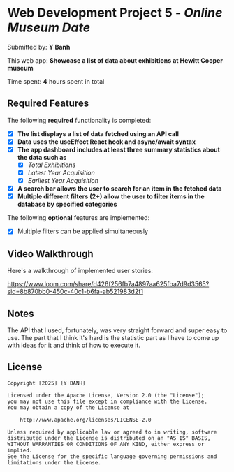 # Web Development Project 5 - *Online Museum Date*

Submitted by: **Y Banh**

This web app: **Showcase a list of data about exhibitions at Hewitt Cooper museum**

Time spent: **4** hours spent in total

## Required Features

The following **required** functionality is completed:

- [x] **The list displays a list of data fetched using an API call**
- [x] **Data uses the useEffect React hook and async/await syntax**
- [x] **The app dashboard includes at least three summary statistics about the data such as**
  - [x] *Total Exhibitions*
  - [x] *Latest Year Acquisition*
  - [x] *Earliest Year Acquisition*   
- [x] **A search bar allows the user to search for an item in the fetched data**
- [x] **Multiple different filters (2+) allow the user to filter items in the database by specified categories**

The following **optional** features are implemented:

- [x] Multiple filters can be applied simultaneously

## Video Walkthrough

Here's a walkthrough of implemented user stories:

https://www.loom.com/share/d426f256fb7a4897aa625fba7d9d3565?sid=8b870bb0-450c-40c1-b6fa-ab521983d2f1

## Notes

The API that I used, fortunately, was very straight forward and super easy to use. The part that I think it's hard is the statistic part as I have to come up with ideas for it and think of how to execute it.

## License

    Copyright [2025] [Y BANH]

    Licensed under the Apache License, Version 2.0 (the "License");
    you may not use this file except in compliance with the License.
    You may obtain a copy of the License at

        http://www.apache.org/licenses/LICENSE-2.0

    Unless required by applicable law or agreed to in writing, software
    distributed under the License is distributed on an "AS IS" BASIS,
    WITHOUT WARRANTIES OR CONDITIONS OF ANY KIND, either express or implied.
    See the License for the specific language governing permissions and
    limitations under the License.
